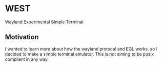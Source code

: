# WEST
Wayland Experimental Simple Terminal

## Motivation
I wanted to learn more about how the wayland protocal and EGL works, so I decided to make a simple terminal emulator.
This is not aiming to be posix complient in any way.

